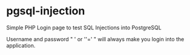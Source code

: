 # pgsql-injection
Simple PHP Login page to test SQL Injections into PostgreSQL

Username and password " ' or ''=' " will always make you login into the application.

